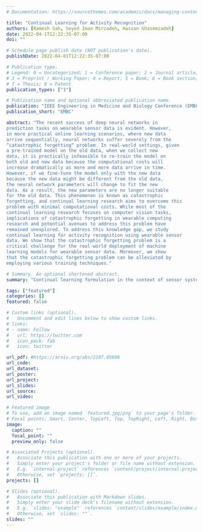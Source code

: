 ```yaml
---
# Documentation: https://sourcethemes.com/academic/docs/managing-content/

title: "Continual Learning for Activity Recognition"
authors: [Ramesh Sah, Seyed Iman Mirzadeh, Hassan Ghasemzadeh]
date: 2022-04-1T12:22:35-07:00
doi: ""

# Schedule page publish date (NOT publication's date).
publishDate: 2022-04-01T12:22:35-07:00

# Publication type.
# Legend: 0 = Uncategorized; 1 = Conference paper; 2 = Journal article;
# 3 = Preprint / Working Paper; 4 = Report; 5 = Book; 6 = Book section;
# 7 = Thesis; 8 = Patent
publication_types: ["1"]

# Publication name and optional abbreviated publication name.
publication: "IEEE Engineering in Medicine and Biology Conference (EMBC), 2022"
publication_short: "EMBC"

abstract: "The recent success of deep neural networks in
prediction tasks on wearable sensor data is evident. However,
in more practical online learning scenarios, where new data
arrive sequentially, neural networks suffer severely from the
“catastrophic forgetting“ problem. In real-world settings, given
a pre-trained model on the old data, when we collect new
data, it is practically infeasible to re-train the model on
both old and new data because the computational costs will
increase dramatically as more and more data arrive in time.
However, if we fine-tune the model only with the new data
because the new data might be different from the old data,
the neural network parameters will change to fit the new
data. As a result, the new parameters are no longer suitable
for the old data. This phenomenon is known as catastrophic
forgetting, and continual learning research aims to overcome this
problem with minimal computational costs. While most of the
continual learning research focuses on computer vision tasks,
implications of catastrophic forgetting in wearable computing
research and potential avenues to address this problem have
remained unexplored. To address this knowledge gap, we study
continual learning for activity recognition using wearable sensor
data. We show that the catastrophic forgetting problem is a
critical challenge for the real-world deployment of machine
learning models for wearable sensor data. Moreover, we show
that the catastrophic forgetting problem can be alleviated by
employing various training techniques."

# Summary. An optional shortened abstract.
summary: "Continual learning formulation in the context of sensor systems."

tags: ["featured"]
categories: []
featured: false

# Custom links (optional).
#   Uncomment and edit lines below to show custom links.
# links:
# - name: Follow
#   url: https://twitter.com
#   icon_pack: fab
#   icon: twitter

url_pdf: #https://arxiv.org/abs/2107.05666
url_code: 
url_dataset:
url_poster:
url_project:
url_slides: 
url_source:
url_video: 

# Featured image
# To use, add an image named `featured.jpg/png` to your page's folder.
# Focal points: Smart, Center, TopLeft, Top, TopRight, Left, Right, BottomLeft, Bottom, BottomRight.
image:
  caption: ""
  focal_point: ""
  preview_only: false

# Associated Projects (optional).
#   Associate this publication with one or more of your projects.
#   Simply enter your project's folder or file name without extension.
#   E.g. `internal-project` references `content/project/internal-project/index.md`.
#   Otherwise, set `projects: []`.
projects: []

# Slides (optional).
#   Associate this publication with Markdown slides.
#   Simply enter your slide deck's filename without extension.
#   E.g. `slides: "example"` references `content/slides/example/index.md`.
#   Otherwise, set `slides: ""`.
slides: ""
---
```

